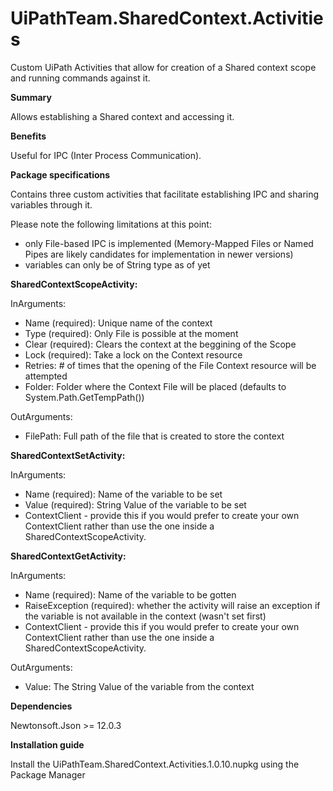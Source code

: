 # UiPathTeam.SharedContext.Activities
Custom UiPath Activities that allow for creation of a Shared context scope and running commands against it.

<b>Summary</b>

Allows establishing a Shared context and accessing it.

<b>Benefits</b>

Useful for IPC (Inter Process Communication). 

<b>Package specifications</b>	

Contains three custom activities that facilitate establishing IPC and sharing variables through it.

Please note the following limitations at this point:
- only File-based IPC is implemented (Memory-Mapped Files or Named Pipes are likely candidates for implementation in newer versions)
- variables can only be of String type as of yet

<b>SharedContextScopeActivity:</b>

InArguments:
- <string> Name (required): Unique name of the context
- <contextType> Type (required): Only File is possible at the moment
- <bool> Clear (required): Clears the context at the beggining of the Scope
- <bool> Lock (required): Take a lock on the Context resource
- <int> Retries: # of times that the opening of the File Context resource will be attempted
- <string> Folder: Folder where the Context File will be placed (defaults to System.Path.GetTempPath())

OutArguments:
- <string> FilePath: Full path of the file that is created to store the context

<b>SharedContextSetActivity:</b>

InArguments:
- <string> Name (required): Name of the variable to be set
- <string> Value (required): String Value of the variable to be set
- <ContextClient> ContextClient - provide this if you would prefer to create your own ContextClient rather than use the one inside a SharedContextScopeActivity.

<b>SharedContextGetActivity:</b>

InArguments:
- <string> Name (required): Name of the variable to be gotten
- <bool> RaiseException (required): whether the activity will raise an exception if the variable is not available in the context (wasn't set first)
- <ContextClient> ContextClient - provide this if you would prefer to create your own ContextClient rather than use the one inside a SharedContextScopeActivity.

OutArguments:
- <string> Value: The String Value of the variable from the context

<b>Dependencies</b>

Newtonsoft.Json >= 12.0.3

<b>Installation guide</b>

Install the UiPathTeam.SharedContext.Activities.1.0.10.nupkg using the Package Manager
